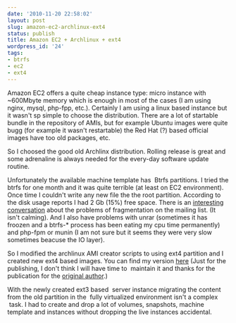 ```yaml
---
date: '2010-11-20 22:58:02'
layout: post
slug: amazon-ec2-archlinux-ext4
status: publish
title: Amazon EC2 + Archlinux + ext4
wordpress_id: '24'
tags:
- btrfs
- ec2
- ext4
---
```


Amazon EC2 offers a quite cheap instance type: micro instance with ~600Mbyte memory which is enough in most of the cases (I am using nginx, mysql, php-fpp, etc.). Certainly I am using a linux based instance but it wasn't sp simple to choose the distribution. There are a lot of startable bundle in the repository of AMIs, but for example Ubuntu images were quite bugg (for example it wasn't restartable) the Red Hat (?) based official images have too old packages, etc.

So I choosed the good old Archlinx distribution. Rolling release is great and some adrenaline is always needed for the every-day software update routine.

Unfortunately the available machine template has  Btrfs partitions. I tried the btrfs for one month and it was quite terrible (at least on EC2 environment). Once time I couldn't write any new file the the root partition. According to the disk usage reports I had 2 Gb (15%) free space. There is an [interesting conversation](http://www.mail-archive.com/linux-btrfs@vger.kernel.org/msg05130.html) about the problems of fragmentation on the mailing list. (It isn't calming). And I also have problems with unrar (sometimes it has froozen and a btrfs-* process has been eating my cpu time permanently) and php-fpm or munin (I am not sure but it seems they were very slow sometimes beacuse the IO layer).

So I modified the archlinux AMI creator scripts to using ext4 partition and I created new ext4 based images. You can find my version [here](https://github.com/elek/ec2build) (Just for the publishing, I don't think I will have time to  maintain it and thanks for the publication for the [original author](https://github.com/yejun).)

With the newly created ext3 based  server instance migrating the content from the old partition in the  fully virtualized environment isn't a complex  task. I had to create and drop a lot of volumes, snapshots, machine template and instances without dropping the live instances accidental.
